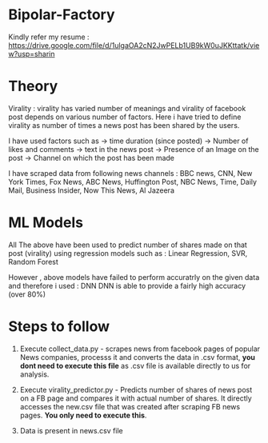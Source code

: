 # Bipolar-Factory
Kindly refer my resume : https://drive.google.com/file/d/1ulgaOA2cN2JwPELb1UB9kW0uJKKttatk/view?usp=sharin
# Theory
Virality : virality has varied number of meanings and virality of facebook post depends on various number of factors. Here i have tried to define virality as number of times a news post has been shared by the users. 

I have used factors such as 
-> time duration (since posted) 
-> Number of likes and comments
-> text in the news post 
-> Presence of an Image on the post
-> Channel on which the post has been made

I have scraped data from following news channels : 
BBC news, 
CNN, 
New York Times, 
Fox News, 
ABC News, 
Huffington Post, 
NBC News, 
Time, 
Daily Mail, 
Business Insider, 
Now This News, 
Al Jazeera

# ML Models

All The above have been used to predict number of shares made on that post (virality) using regression models such as : 
Linear Regression, 
SVR, 
Random Forest

However , above models have failed to perform accuratrly on the given data and therefore i used : DNN
DNN is able to provide a fairly high accuracy (over 80%)

# Steps to follow

1. Execute collect_data.py - scrapes news from facebook pages of popular News companies, processs it and converts the data in .csv format, **you dont need to execute this file** as .csv file is available directly to us for analysis.

2. Execute virality_predictor.py - Predicts number of shares of news post on a FB page and compares it with actual number of shares. It directly accesses the new.csv file that was created after scraping FB news pages. **You only need to execute this**.

3. Data is present in news.csv file
